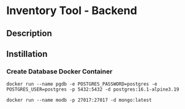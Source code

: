 # Inventory Tool - Backend

## Description

## Instillation

### Create Database Docker Container

```shell
docker run --name pgdb -e POSTGRES_PASSWORD=postgres -e POSTGRES_USER=postgres -p 5432:5432 -d postgres:16.1-alpine3.19
```

```shell
docker run --name modb -p 27017:27017 -d mongo:latest
```
